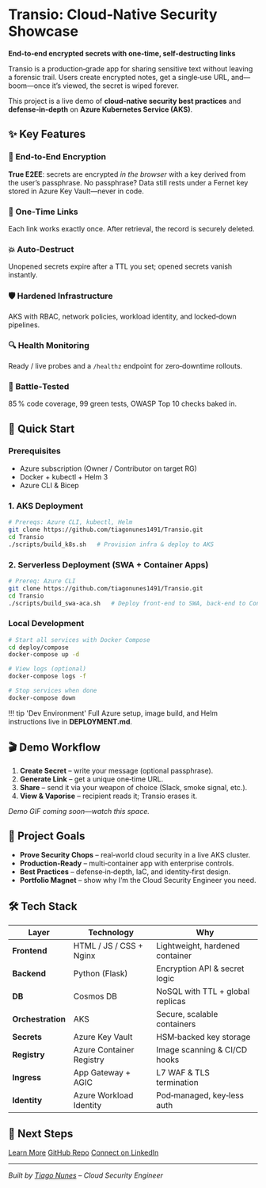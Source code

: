 # Transio: Cloud‑Native Security Showcase

**End‑to‑end encrypted secrets with one‑time, self‑destructing links**

Transio is a production‑grade app for sharing sensitive text without leaving a forensic trail. Users create encrypted notes, get a single‑use URL, and—boom—once it’s viewed, the secret is wiped forever.

This project is a live demo of **cloud‑native security best practices** and **defense‑in‑depth** on **Azure Kubernetes Service (AKS)**.

## ✨ Key Features

<div class='feature-grid'>

<div class='feature-card'>
<h3>🔐 End‑to‑End Encryption</h3>
<p><strong>True E2EE</strong>: secrets are encrypted <em>in the browser</em> with a key derived from the user’s passphrase. No passphrase? Data still rests under a Fernet key stored in Azure Key Vault—never in code.</p>
</div>

<div class='feature-card'>
<h3>🔗 One‑Time Links</h3>
<p>Each link works exactly once. After retrieval, the record is securely deleted.</p>
</div>

<div class='feature-card'>
<h3>💥 Auto‑Destruct</h3>
<p>Unopened secrets expire after a TTL you set; opened secrets vanish instantly.</p>
</div>

<div class='feature-card'>
<h3>🛡️ Hardened Infrastructure</h3>
<p>AKS with RBAC, network policies, workload identity, and locked‑down pipelines.</p>
</div>

<div class='feature-card'>
<h3>🔍 Health Monitoring</h3>
<p>Ready / live probes and a <code>/healthz</code> endpoint for zero‑downtime rollouts.</p>
</div>

<div class='feature-card'>
<h3>🧪 Battle‑Tested</h3>
<p>85 % code coverage, 99 green tests, OWASP Top 10 checks baked in.</p>
</div>

</div>

## 🚀 Quick Start

### Prerequisites

* Azure subscription (Owner / Contributor on target RG)
* Docker + kubectl + Helm 3
* Azure CLI & Bicep

### 1. AKS Deployment

```bash
# Prereqs: Azure CLI, kubectl, Helm
git clone https://github.com/tiagonunes1491/Transio.git
cd Transio
./scripts/build_k8s.sh   # Provision infra & deploy to AKS
```

### 2. Serverless Deployment (SWA + Container Apps)

```bash
# Prereq: Azure CLI
git clone https://github.com/tiagonunes1491/Transio.git
cd Transio
./scripts/build_swa-aca.sh   # Deploy front‑end to SWA, back‑end to Container Apps
```

### Local Development

```bash
# Start all services with Docker Compose
cd deploy/compose
docker-compose up -d

# View logs (optional)
docker-compose logs -f

# Stop services when done
docker-compose down
```

!!! tip 'Dev Environment'
Full Azure setup, image build, and Helm instructions live in **DEPLOYMENT.md**.

## 🎬 Demo Workflow

1. **Create Secret** – write your message (optional passphrase).
2. **Generate Link** – get a unique one‑time URL.
3. **Share** – send it via your weapon of choice (Slack, smoke signal, etc.).
4. **View & Vaporise** – recipient reads it; Transio erases it.

*Demo GIF coming soon—watch this space.*

## 🎯 Project Goals

* **Prove Security Chops** – real‑world cloud security in a live AKS cluster.
* **Production‑Ready** – multi‑container app with enterprise controls.
* **Best Practices** – defense‑in‑depth, IaC, and identity‑first design.
* **Portfolio Magnet** – show why I’m the Cloud Security Engineer you need.

## 🛠️ Tech Stack

| Layer             | Technology               | Why                              |
| ----------------- | ------------------------ | -------------------------------- |
| **Frontend**      | HTML / JS / CSS + Nginx  | Lightweight, hardened container  |
| **Backend**       | Python (Flask)           | Encryption API & secret logic    |
| **DB**            | Cosmos DB                | NoSQL with TTL + global replicas |
| **Orchestration** | AKS                      | Secure, scalable containers      |
| **Secrets**       | Azure Key Vault          | HSM‑backed key storage           |
| **Registry**      | Azure Container Registry | Image scanning & CI/CD hooks     |
| **Ingress**       | App Gateway + AGIC       | L7 WAF & TLS termination         |
| **Identity**      | Azure Workload Identity  | Pod‑managed, key‑less auth       |

## 🚀 Next Steps

<div class='cta-buttons'>
<a href='problem_solution/' class='cta-button primary'>Learn More</a>
<a href='https://github.com/tiagonunes1491/Transio' class='cta-button secondary'>GitHub Repo</a>
<a href='https://www.linkedin.com/in/tiago-nunes1491/' class='cta-button secondary'>Connect on LinkedIn</a>
</div>

---

*Built by [Tiago Nunes](https://www.linkedin.com/in/tiago-nunes1491/) – Cloud Security Engineer*
